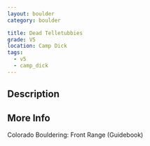 ```yaml
---
layout: boulder
category: boulder

title: Dead Telletubbies
grade: V5
location: Camp Dick
tags:
  - v5
  - camp_dick
---
```


## Description


## More Info
Colorado Bouldering: Front Range (Guidebook)
